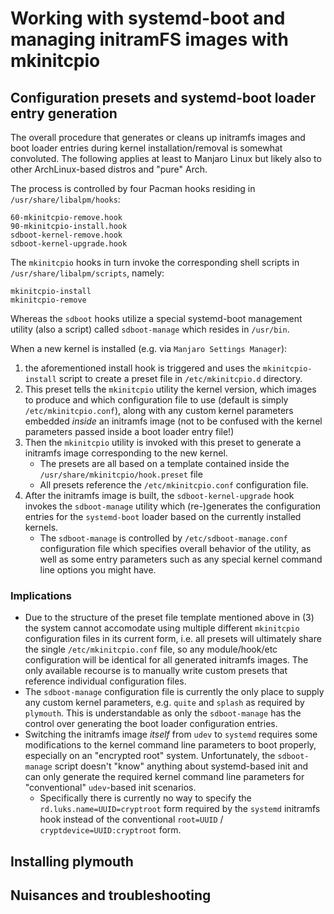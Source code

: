 
# Working with systemd-boot and managing initramFS images with mkinitcpio 

## Configuration presets and systemd-boot loader entry generation 

The overall procedure that generates or cleans up initramfs images and boot loader entries during 
kernel installation/removal is somewhat convoluted. The following applies at least to Manjaro Linux
but likely also to other ArchLinux-based distros and "pure" Arch. 

The process is controlled by four Pacman hooks residing in `/usr/share/libalpm/hooks`:

```
60-mkinitcpio-remove.hook
90-mkinitcpio-install.hook
sdboot-kernel-remove.hook
sdboot-kernel-upgrade.hook
```

The `mkinitcpio` hooks in turn invoke the corresponding shell scripts in `/usr/share/libalpm/scripts`, namely:

```
mkinitcpio-install
mkinitcpio-remove
```

Whereas the `sdboot` hooks utilize a special systemd-boot management utility (also a script) called
`sdboot-manage` which resides in `/usr/bin`.

When a new kernel is installed (e.g. via `Manjaro Settings Manager`):

1. the aforementioned install hook is triggered and uses the `mkinitcpio-install` script to create 
a preset file in `/etc/mkinitcpio.d` directory. 
2. This preset tells the `mkinitcpio` utility the kernel version, which images to produce and
which configuration file to use (default is simply `/etc/mkinitcpio.conf`), along with any custom
kernel parameters embedded _inside_ an initramfs image (not to be confused with the kernel parameters
passed inside a boot loader entry file!)
3. Then the `mkinitcpio` utility is invoked with this preset to generate a initramfs image corresponding to 
the new kernel.
    * The presets are all based on a template contained inside the `/usr/share/mkinitcpio/hook.preset` file
    * All presets reference the `/etc/mkinitcpio.conf` configuration file.
4. After the initramfs image is built, the `sdboot-kernel-upgrade` hook invokes the `sdboot-manage` utility
    which (re-)generates the configuration entries for the `systemd-boot` 
    loader based on the currently installed kernels.
    * The `sdboot-manage` is controlled by `/etc/sdboot-manage.conf` configuration file which specifies
    overall behavior of the utility, as well as some entry parameters such as any special kernel command 
    line options you might have.

### Implications 

* Due to the structure of the preset file template mentioned above in (3) the system cannot accomodate
using multiple different `mkinitcpio` configuration files in its current form, i.e. all presets will ultimately
share the single `/etc/mkinitcpio.conf` file, so any module/hook/etc configuration will be identical for all
generated initramfs images. The only available recourse is to manually write custom presets that reference
individual configuration files.
* The `sdboot-manage` configuration file is currently the only place to supply any custom kernel parameters, e.g.
`quite` and `splash` as required by `plymouth`. This is understandable as only the `sdboot-manage` has the
control over generating the boot loader configuration entries.
* Switching the initramfs image _itself_ from `udev` to `systemd` requires some modifications to the kernel command line
parameters to boot properly, especially on an "encrypted root" system. Unfortunately, the `sdboot-manage` script 
doesn't "know" anything about systemd-based  init and can only generate the required kernel command line parameters 
for "conventional" `udev`-based init scenarios.
    * Specifically there is currently no way to specify the `rd.luks.name=UUID=cryptroot` form required by 
    the `systemd` initramfs hook instead of the conventional `root=UUID` / `cryptdevice=UUID:cryptroot` form.  

## Installing plymouth

## Nuisances and troubleshooting


